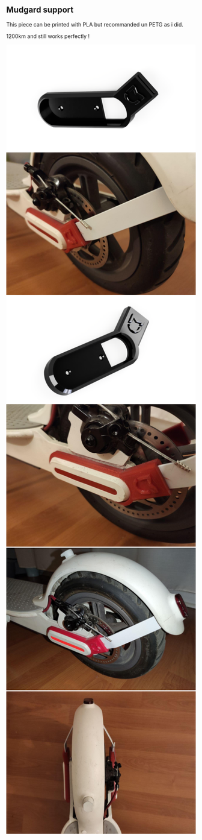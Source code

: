## Mudgard support

This piece can be printed with PLA but recommanded un PETG as i did.

1200km and still works perfectly !

![Mudgard support](../../Images/mudgardsupport/00.png)
![Mudgard support](../../Images/mudgardsupport/04.jpg)
![Mudgard support](../../Images/mudgardsupport/01.png)
![Mudgard support](../../Images/mudgardsupport/05.jpg)
![Mudgard support](../../Images/mudgardsupport/06.jpg)
![Mudgard support](../../Images/mudgardsupport/07.jpg)
